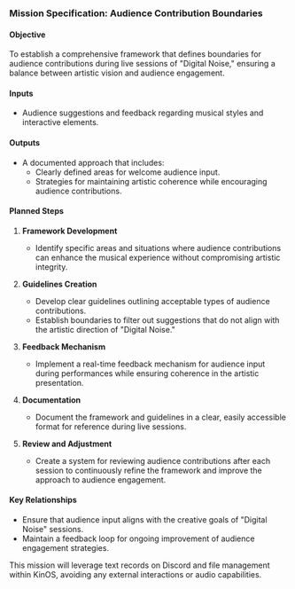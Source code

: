 ### Mission Specification: Audience Contribution Boundaries

#### Objective
To establish a comprehensive framework that defines boundaries for audience contributions during live sessions of "Digital Noise," ensuring a balance between artistic vision and audience engagement.

#### Inputs
- Audience suggestions and feedback regarding musical styles and interactive elements.

#### Outputs
- A documented approach that includes:
  - Clearly defined areas for welcome audience input.
  - Strategies for maintaining artistic coherence while encouraging audience contributions.

#### Planned Steps
1. **Framework Development**
   - Identify specific areas and situations where audience contributions can enhance the musical experience without compromising artistic integrity.

2. **Guidelines Creation**
   - Develop clear guidelines outlining acceptable types of audience contributions.
   - Establish boundaries to filter out suggestions that do not align with the artistic direction of "Digital Noise."

3. **Feedback Mechanism**
   - Implement a real-time feedback mechanism for audience input during performances while ensuring coherence in the artistic presentation.

4. **Documentation**
   - Document the framework and guidelines in a clear, easily accessible format for reference during live sessions.

5. **Review and Adjustment**
   - Create a system for reviewing audience contributions after each session to continuously refine the framework and improve the approach to audience engagement.

#### Key Relationships
- Ensure that audience input aligns with the creative goals of "Digital Noise" sessions.
- Maintain a feedback loop for ongoing improvement of audience engagement strategies.

This mission will leverage text records on Discord and file management within KinOS, avoiding any external interactions or audio capabilities.